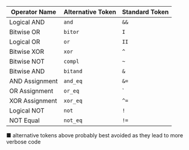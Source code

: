 | Operator Name                  | Alternative Token | Standard Token |
|--------------------------------|-------------------|----------------|
| Logical AND                    | `and`             | `&&`           |
| Bitwise OR                     | `bitor`           | `I`            |
| Logical OR                     | `or`              | `II`           |
| Bitwise XOR                    | `xor`             | `^`            |
| Bitwise NOT                    | `compl`           | `~`            |
| Bitwise AND                    | `bitand`          | `&`            |
| AND Assignment                 | `and_eq`          | `&=`           |
| OR Assignment                  | `or_eq`           | `|=`           |
| XOR Assignment                 | `xor_eq`          | `^=`           |
| Logical NOT                    | `not`             | `!`            |
| NOT Equal                      | `not_eq`          | `!=`           |

■ alternative tokens above probably best avoided as they lead to more
verbose code
